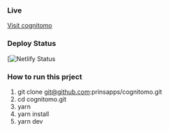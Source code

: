 ### Live 
[Visit cognitomo](https://cognitomo.co.uk/)

### Deploy Status
[![Netlify Status](https://api.netlify.com/api/v1/badges/fa970c93-3980-4dc8-9f46-039356d06411/deploy-status)

### How to run this prject
1. git clone git@github.com:prinsapps/cognitomo.git
2. cd cognitomo.git
3. yarn
4. yarn install
5. yarn dev

